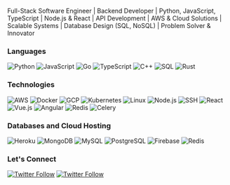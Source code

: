 Full-Stack Software Engineer | Backend Developer | Python, JavaScript, TypeScript | Node.js & React | API Development | AWS & Cloud Solutions | Scalable Systems | Database Design (SQL, NoSQL) | Problem Solver & Innovator

### Languages

![Python](https://img.shields.io/badge/-Python-000?&logo=Python)
![JavaScript](https://img.shields.io/badge/-JavaScript-000?&logo=JavaScript)
![Go](https://img.shields.io/badge/-GoLang-000?&logo=Go&logoColor=007396)
![TypeScript](https://img.shields.io/badge/-TypeScript-000?&logo=TypeScript)
![C++](https://img.shields.io/badge/-C++-000?&logo=c%2b%2b&logoColor=00599C)
![SQL](https://img.shields.io/badge/-SQL-000?&logo=MySQL)
![Rust](https://img.shields.io/badge/-Rust-000?&logo=Rust)


### Technologies

![AWS](https://img.shields.io/badge/-AWS-000?&logo=Amazon&logoColor=F90)
![Docker](https://img.shields.io/badge/-Docker-000?&logo=Docker)
![GCP](https://img.shields.io/badge/-GCP-000?&logo=google&logoColor=F90)
![Kubernetes](https://img.shields.io/badge/-Kubernetes-000?&logo=Kubernetes)
![Linux](https://img.shields.io/badge/-Linux-000?&logo=Linux)
![Node.js](https://img.shields.io/badge/-Node.js-000?&logo=node.js)
![SSH](https://img.shields.io/badge/-SSH-000?&logo=ssh)
![React](https://img.shields.io/badge/-React-000?&logo=React)
![Vue.js](https://img.shields.io/badge/-Vue-000?&logo=Vue.js)
![Angular](https://img.shields.io/badge/-Angular-000?&logo=Angular)
![Redis](https://img.shields.io/badge/-Redis-000?&logo=Redis)
![Celery](https://img.shields.io/badge/-Celery-000?&logo=Celery)

### Databases and Cloud Hosting

![Heroku](https://img.shields.io/badge/-Heroku-000?&logo=Heroku)
![MongoDB](https://img.shields.io/badge/-MongoDB-000?&logo=MongoDB)
![MySQL](https://img.shields.io/badge/-MySQL-000?&logo=MySQL)
![PostgreSQL](https://img.shields.io/badge/-PostgreSQL-000?&logo=PostgreSQL)
![Firebase](https://img.shields.io/badge/-Firebase-000?&logo=Firebase)
![Redis](https://img.shields.io/badge/-Redis-000?&logo=Redis)

### Let's Connect

[![Twitter Follow](https://img.shields.io/badge/follow-%40zachross90210-1DA1F2?logo=X&style=for-the-badge)](https://x.com/intent/follow?original_referer=https%3A%2F%2Fgithub.com%2Fzachross90210&screen_name=zachross90210)
[![Twitter Follow](https://img.shields.io/badge/connect-%40zachross90210-1DA1F2?logo=linkedin&style=for-the-badge)](https://www.linkedin.com/in/rosz/?original_referer=https%3A%2F%2Fgithub.com%2Fzachross90210)

